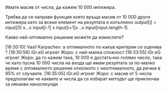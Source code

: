 Имате масив от числа, да кажем 10 000 интижера.

Трябва да се направи функция която връща масив от 10 000 други интижера като за всеки елемент на резултата е изпълнено  output[i] = input[0] х...х input[i-1] х input[i+1]х ..х input[input.length-1].

Какво най-оптимално решение можете да измислите?

[16:30:10] Vasil Karpachev: а оптималното по какъв критерии се оценява ?
[16:30:56] iGr.eG игроег Жоро: с най-малка сложност
[16:33:55] iGr.eG игроег Жоро: да го кажем така, 10 000 е достатъчно голямо число, така че като пусна 10 000 числа на входа ще имам резултата за по-малко време с оптималното решение отколкото с неоптималното, да речем в 95% от случаите.
[16:35:05] iGr.eG игроег Жоро: с масив от 5 числа предполагам че каквито и числа да се избират методът ще приключва за някакви наносекунди